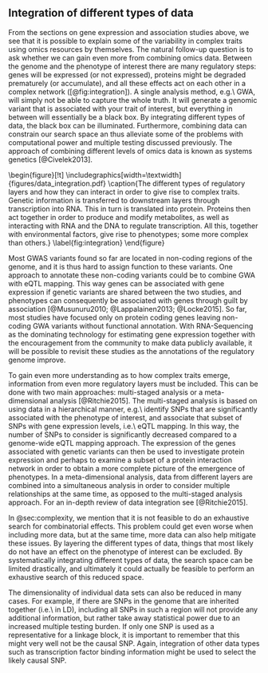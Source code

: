 ## Integration of different types of data

From the sections on gene expression and association studies above, we see that it is possible to explain some of the variability in complex traits using omics resources by themselves.
The natural follow-up question is to ask whether we can gain even more from combining omics data.
Between the genome and the phenotype of interest there are many regulatory steps: genes will be expressed (or not expressed), proteins might be degraded prematurely (or accumulate), and all these effects act on each other in a complex network ([@fig:integration]).
A single analysis method, e.g.\ GWA, will simply not be able to capture the whole truth.
It will generate a genomic variant that is associated with your trait of interest, but everything in between will essentially be a black box.
By integrating different types of data, the black box can be illuminated.
Furthermore, combining data can constrain our search space an thus alleviate some of the problems with computational power and multiple testing discussed previously.
The approach of combining different levels of omics data is known as systems genetics [@Civelek2013].

\begin{figure}[!t]
	\includegraphics[width=\textwidth]{figures/data_integration.pdf}
	\caption{The different types of regulatory layers and how they can interact in order to give rise to complex traits.
Genetic information is transferred to downstream layers through transcription into RNA.
This in turn is translated into protein.
Proteins then act together in order to produce and modify metabolites, as well as interacting with RNA and the DNA to regulate transcription.
All this, together with environmental factors, give rise to phenotypes; some more complex than others.}
	\label{fig:integration}
\end{figure}

Most GWAS variants found so far are located in non-coding regions of the genome, and it is thus hard to assign function to these variants.
One approach to annotate these non-coding variants could be to combine GWA with eQTL mapping.
This way genes can be associated with gene expression if genetic variants are shared between the two studies, and phenotypes can consequently be associated with genes through guilt by association [@Musunuru2010; @Lappalainen2013; @Locke2015].
So far, most studies have focused only on protein coding genes leaving non-coding GWA variants without functional annotation.
With RNA-Sequencing as the dominating technology for estimating gene expression together with the encouragement from the community to make data publicly available, it will be possible to revisit these studies as the annotations of the regulatory genome improve.

To gain even more understanding as to how complex traits emerge, information from even more regulatory layers must be included.
This can be done with two main approaches: multi-staged analysis or a meta-dimensional analysis [@Ritchie2015].
The multi-staged analysis is based on using data in a hierarchical manner, e.g.\ identify SNPs that are significantly associated with the phenotype of interest, and associate that subset of SNPs with gene expression levels, i.e.\ eQTL mapping.
In this way, the number of SNPs to consider is significantly decreased compared to a genome-wide eQTL mapping approach.
The expression of the genes associated with genetic variants can then be used to investigate protein expression and perhaps to examine a subset of a protein interaction network in order to obtain a more complete picture of the emergence of phenotypes.
In a meta-dimensional analysis, data from different layers are combined into a simultaneous analysis in order to consider multiple relationships at the same time, as opposed to the multi-staged analysis approach.
For an in-depth review of data integration see [@Ritchie2015].

In @sec:complexity, we mention that it is not feasible to do an exhaustive search for combinatorial effects.
This problem could get even worse when including more data, but at the same time, more data can also help mitigate these issues.
By layering the different types of data, things that most likely do not have an effect on the phenotype of interest can be excluded.
By systematically integrating different types of data, the search space can be limited drastically, and ultimately it could actually be feasible to perform an exhaustive search of this reduced space.

The dimensionality of individual data sets can also be reduced in many cases.
For example, if there are SNPs in the genome that are inherited together (i.e.\ in LD), including all SNPs in such a region will not provide any additional information, but rather take away statistical power due to an increased multiple testing burden.
If only one SNP is used as a representative for a linkage block, it is important to remember that this might very well not be the causal SNP. Again, integration of other data types such as transcription factor binding information might be used to select the likely causal SNP.
